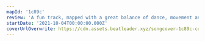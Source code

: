```yaml
---
mapId: '1c89c'
review: 'A fun track, mapped with a great balance of dance, movement and some spicier tech elements on the upper diffs and good pattern variety on the lower ones! Tons of fun to play at any skill level! (spooky bombs too)'
startDate: '2021-10-04T00:00:00.000Z'
coverUrlOverwrite: https://cdn.assets.beatleader.xyz/songcover-1c89c-cover.jpg
---
```

